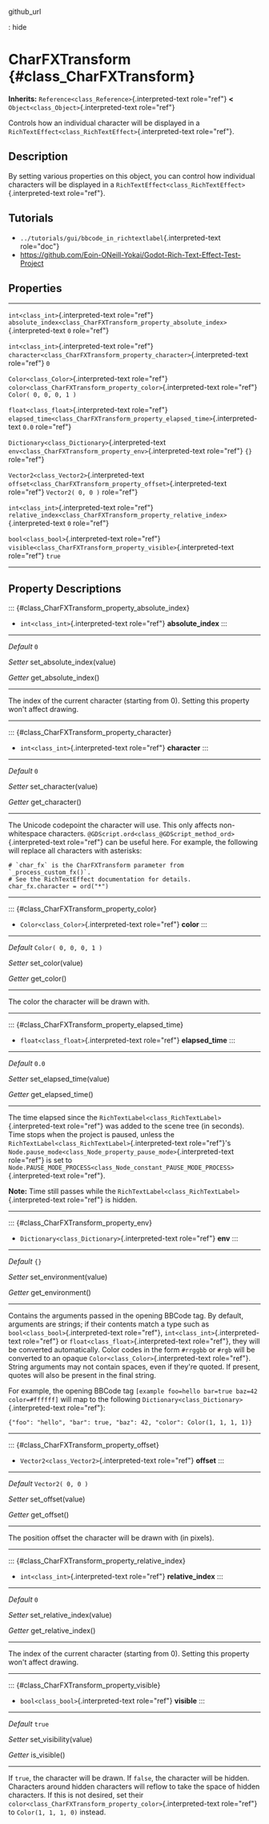 github\_url

:   hide

CharFXTransform {#class_CharFXTransform}
===============

**Inherits:** `Reference<class_Reference>`{.interpreted-text role="ref"}
**\<** `Object<class_Object>`{.interpreted-text role="ref"}

Controls how an individual character will be displayed in a
`RichTextEffect<class_RichTextEffect>`{.interpreted-text role="ref"}.

Description
-----------

By setting various properties on this object, you can control how
individual characters will be displayed in a
`RichTextEffect<class_RichTextEffect>`{.interpreted-text role="ref"}.

Tutorials
---------

-   `../tutorials/gui/bbcode_in_richtextlabel`{.interpreted-text
    role="doc"}
-   <https://github.com/Eoin-ONeill-Yokai/Godot-Rich-Text-Effect-Test-Project>

Properties
----------

  -------------------------------------------------- ----------------------------------------------------------------------------------- -----------------------
  `int<class_int>`{.interpreted-text role="ref"}     `absolute_index<class_CharFXTransform_property_absolute_index>`{.interpreted-text   `0`
                                                     role="ref"}                                                                         

  `int<class_int>`{.interpreted-text role="ref"}     `character<class_CharFXTransform_property_character>`{.interpreted-text role="ref"} `0`

  `Color<class_Color>`{.interpreted-text role="ref"} `color<class_CharFXTransform_property_color>`{.interpreted-text role="ref"}         `Color( 0, 0, 0, 1 )`

  `float<class_float>`{.interpreted-text role="ref"} `elapsed_time<class_CharFXTransform_property_elapsed_time>`{.interpreted-text       `0.0`
                                                     role="ref"}                                                                         

  `Dictionary<class_Dictionary>`{.interpreted-text   `env<class_CharFXTransform_property_env>`{.interpreted-text role="ref"}             `{}`
  role="ref"}                                                                                                                            

  `Vector2<class_Vector2>`{.interpreted-text         `offset<class_CharFXTransform_property_offset>`{.interpreted-text role="ref"}       `Vector2( 0, 0 )`
  role="ref"}                                                                                                                            

  `int<class_int>`{.interpreted-text role="ref"}     `relative_index<class_CharFXTransform_property_relative_index>`{.interpreted-text   `0`
                                                     role="ref"}                                                                         

  `bool<class_bool>`{.interpreted-text role="ref"}   `visible<class_CharFXTransform_property_visible>`{.interpreted-text role="ref"}     `true`
  -------------------------------------------------- ----------------------------------------------------------------------------------- -----------------------

Property Descriptions
---------------------

::: {#class_CharFXTransform_property_absolute_index}
-   `int<class_int>`{.interpreted-text role="ref"} **absolute\_index**
:::

  ----------- -----------------------------
  *Default*   `0`

  *Setter*    set\_absolute\_index(value)

  *Getter*    get\_absolute\_index()
  ----------- -----------------------------

The index of the current character (starting from 0). Setting this
property won\'t affect drawing.

------------------------------------------------------------------------

::: {#class_CharFXTransform_property_character}
-   `int<class_int>`{.interpreted-text role="ref"} **character**
:::

  ----------- -----------------------
  *Default*   `0`

  *Setter*    set\_character(value)

  *Getter*    get\_character()
  ----------- -----------------------

The Unicode codepoint the character will use. This only affects
non-whitespace characters.
`@GDScript.ord<class_@GDScript_method_ord>`{.interpreted-text
role="ref"} can be useful here. For example, the following will replace
all characters with asterisks:

    # `char_fx` is the CharFXTransform parameter from `_process_custom_fx()`.
    # See the RichTextEffect documentation for details.
    char_fx.character = ord("*")

------------------------------------------------------------------------

::: {#class_CharFXTransform_property_color}
-   `Color<class_Color>`{.interpreted-text role="ref"} **color**
:::

  ----------- -------------------------
  *Default*   `Color( 0, 0, 0, 1 )`

  *Setter*    set\_color(value)

  *Getter*    get\_color()
  ----------- -------------------------

The color the character will be drawn with.

------------------------------------------------------------------------

::: {#class_CharFXTransform_property_elapsed_time}
-   `float<class_float>`{.interpreted-text role="ref"} **elapsed\_time**
:::

  ----------- ---------------------------
  *Default*   `0.0`

  *Setter*    set\_elapsed\_time(value)

  *Getter*    get\_elapsed\_time()
  ----------- ---------------------------

The time elapsed since the
`RichTextLabel<class_RichTextLabel>`{.interpreted-text role="ref"} was
added to the scene tree (in seconds). Time stops when the project is
paused, unless the
`RichTextLabel<class_RichTextLabel>`{.interpreted-text role="ref"}\'s
`Node.pause_mode<class_Node_property_pause_mode>`{.interpreted-text
role="ref"} is set to
`Node.PAUSE_MODE_PROCESS<class_Node_constant_PAUSE_MODE_PROCESS>`{.interpreted-text
role="ref"}.

**Note:** Time still passes while the
`RichTextLabel<class_RichTextLabel>`{.interpreted-text role="ref"} is
hidden.

------------------------------------------------------------------------

::: {#class_CharFXTransform_property_env}
-   `Dictionary<class_Dictionary>`{.interpreted-text role="ref"} **env**
:::

  ----------- -------------------------
  *Default*   `{}`

  *Setter*    set\_environment(value)

  *Getter*    get\_environment()
  ----------- -------------------------

Contains the arguments passed in the opening BBCode tag. By default,
arguments are strings; if their contents match a type such as
`bool<class_bool>`{.interpreted-text role="ref"},
`int<class_int>`{.interpreted-text role="ref"} or
`float<class_float>`{.interpreted-text role="ref"}, they will be
converted automatically. Color codes in the form `#rrggbb` or `#rgb`
will be converted to an opaque `Color<class_Color>`{.interpreted-text
role="ref"}. String arguments may not contain spaces, even if they\'re
quoted. If present, quotes will also be present in the final string.

For example, the opening BBCode tag
`[example foo=hello bar=true baz=42 color=#ffffff]` will map to the
following `Dictionary<class_Dictionary>`{.interpreted-text role="ref"}:

    {"foo": "hello", "bar": true, "baz": 42, "color": Color(1, 1, 1, 1)}

------------------------------------------------------------------------

::: {#class_CharFXTransform_property_offset}
-   `Vector2<class_Vector2>`{.interpreted-text role="ref"} **offset**
:::

  ----------- ---------------------
  *Default*   `Vector2( 0, 0 )`

  *Setter*    set\_offset(value)

  *Getter*    get\_offset()
  ----------- ---------------------

The position offset the character will be drawn with (in pixels).

------------------------------------------------------------------------

::: {#class_CharFXTransform_property_relative_index}
-   `int<class_int>`{.interpreted-text role="ref"} **relative\_index**
:::

  ----------- -----------------------------
  *Default*   `0`

  *Setter*    set\_relative\_index(value)

  *Getter*    get\_relative\_index()
  ----------- -----------------------------

The index of the current character (starting from 0). Setting this
property won\'t affect drawing.

------------------------------------------------------------------------

::: {#class_CharFXTransform_property_visible}
-   `bool<class_bool>`{.interpreted-text role="ref"} **visible**
:::

  ----------- ------------------------
  *Default*   `true`

  *Setter*    set\_visibility(value)

  *Getter*    is\_visible()
  ----------- ------------------------

If `true`, the character will be drawn. If `false`, the character will
be hidden. Characters around hidden characters will reflow to take the
space of hidden characters. If this is not desired, set their
`color<class_CharFXTransform_property_color>`{.interpreted-text
role="ref"} to `Color(1, 1, 1, 0)` instead.
